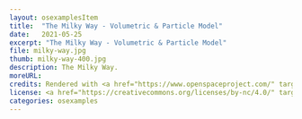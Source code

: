 ```yaml
---
layout: osexamplesItem
title:  "The Milky Way - Volumetric & Particle Model"
date:   2021-05-25
excerpt: "The Milky Way - Volumetric & Particle Model"
file: milky-way.jpg
thumb: milky-way-400.jpg
description: The Milky Way.
moreURL:
credits: Rendered with <a href="https://www.openspaceproject.com/" target="_blank">OpenSpace</a>, by James Hedberg.
license: <a href="https://creativecommons.org/licenses/by-nc/4.0/" target="_blank">CC BY-NC 4.0</a>
categories: osexamples
---
```

